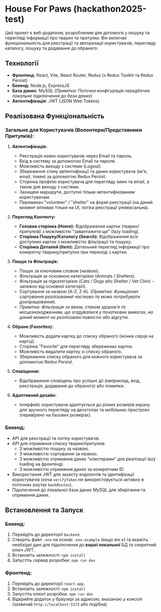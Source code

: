 # House For Paws (hackathon2025-test)

Цей проект є веб-додатком, розробленим для допомоги у пошуку та перегляді інформації про тварин та притулки. Він включає функціональність для реєстрації та авторизації користувачів, перегляду каталогу, пошуку та додавання до обраного.

## Технології

* **Фронтенд:** React, Vite, React Router, Redux (з Redux Toolkit та Redux Persist)
* **Бекенд:** Node.js, ExpressJS
* **База даних:** MySQL (*Примітка: Поточна конфігурація передбачає локальне підключення до бази даних*)
* **Автентифікація:** JWT (JSON Web Tokens)

## Реалізована Функціональність

### Загальне для Користувачів (Волонтери/Представники Притулків):

1.  **Автентифікація:**
    * Реєстрація нових користувачів через Email та пароль.
    * Вхід в систему за допомогою Email та пароля.
    * Можливість виходу з системи (Logout).
    * Збереження стану автентифікації та даних користувача (ім'я, email, токен) за допомогою Redux Persist.
    * Сторінка профілю користувача для перегляду імені та email, а також для виходу з системи.
    * Захищені маршрути, доступні тільки автентифікованим користувачам.
    * Перемикач "volunteer" / "shelter" на формі реєстрації (на даний момент впливає тільки на UI, логіка реєстрації універсальна).

2.  **Перегляд Контенту:**
    * **Головна сторінка (Home):** Відображення карток (тварин/притулків) з можливістю "завантажити ще" (lazy loading).
    * **Сторінка Пошуку/Каталогу (Search):** Відображення всіх доступних карток з можливістю фільтрації та пошуку.
    * **Сторінка Деталей (Item):** Детальний перегляд інформації про конкретну тварину/притулок при переході з картки.

3.  **Пошук та Фільтрація:**
    * Пошук за ключовим словом (назвою).
    * Фільтрація за основною категорією (Animals / Shelters).
    * Фільтрація за підкатегорією (Cats / Dogs або Shelter / Vet Clinic - залежно від основної категорії).
    * Сортування за назвою (A-Z, Z-A). (*Примітка: Функціонал сортування реалізований частково та може потребувати доопрацювання*).
    * *Примітка: Фільтрація за віком, станом здоров'я та місцезнаходженням, що згадувалися у початкових вимогах, на даний момент не реалізовані повністю або відсутні.*

4.  **Обране (Favorites):**
    * Можливість додати картку до списку обраного (іконка серця на картці).
    * Сторінка "Favorite" для перегляду збережених карток.
    * Можливість видалити картку зі списку обраного.
    * Збереження списку обраного для кожного користувача за допомогою Redux Persist.

5.  **Сповіщення:**
    * Відображення сповіщень про успішні дії (наприклад, вхід, реєстрація, додавання до обраного) або помилки.

6.  **Адаптивний дизайн:**
    * Інтерфейс користувача адаптується до різних розмірів екрану для зручного перегляду на десктопах та мобільних пристроях (перевірено на базових розмірах).

### Бекенд:

* API для реєстрації та логіну користувачів.
* API для отримання списку тварин/притулків:
    * З можливістю пошуку за назвою.
    * З можливістю сортування за назвою.
    * З можливістю отримання даних "кластерами" для реалізації lazy loading на фронтенді.
    * З можливістю отримання даних за конкретним ID.
* Використання JWT для захисту ендпоінтів та ідентифікації користувачів (хоча `verifyToken` не використовується активно в поточних роутах `bankRoutes`).
* Підключення до локальної бази даних MySQL для зберігання та отримання даних.

## Встановлення та Запуск

### Бекенд:

1.  Перейдіть до директорії `backend`.
2.  Створіть файл `.env` на основі `.env.example` (якщо він є) та вкажіть необхідні дані для підключення до **вашої локальної** БД та секретний ключ JWT.
3.  Встановіть залежності: `npm install`
4.  Запустіть сервер розробки: `npm run dev`

### Фронтенд:

1.  Перейдіть до директорії `react-app`.
2.  Встановіть залежності: `npm install`
3.  Запустіть клієнт розробки: `npm run dev`
4.  Відкрийте додаток у браузері за адресою, вказаною у консолі (зазвичай `http://localhost:5173` або подібна).
